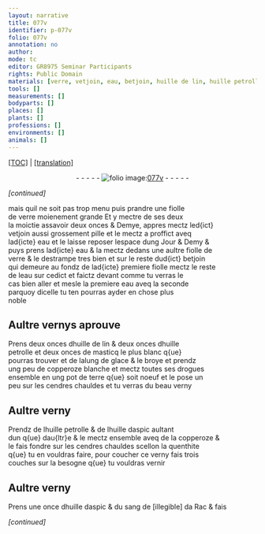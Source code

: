 ```yaml
---
layout: narrative
title: 077v
identifier: p-077v
folio: 077v
annotation: no
author:
mode: tc
editor: GR8975 Seminar Participants
rights: Public Domain
materials: [verre, vetjoin, eau, betjoin, huille de lin, huille petrolle, masticq, alung de glace, copperoze blanche, terre, huille daspic, copperoze, sang de illegible da Rac]
tools: []
measurements: []
bodyparts: []
places: []
plants: []
professions: []
environments: []
animals: []
---
```


<p><a href="{{ site.baseurl }}/diplomatic/">[TOC]</a> | <a href="{{ site.baseurl }}/_texts/p-077v_tl.md/">[translation]</a></p><div class="folio" align="center">- - - - - <a href="http://gallica.bnf.fr/ark:/12148/btv1b10500001g/f160.image" target="_blank"><img src="https://cu-mkp.github.io/2017-workshop-edition/assets/photo-icon.png" alt="folio image: " style="display:inline-block; margin-bottom:-3px;"/>077v</a> - - - - - </div>  
 
*[continued]*
  
mais quil ne soit pas trop menu puis prandre une fiolle<br/> de <span class="m">verre</span> moienement grand<span class="del">e</span> Et y mectre de ses deux<br/> la moictie assavoir deux onces & Demye, appres mectz led{ict}<br/> <span class="m">vetjoin</span> aussi grossement pille et le mectz a proffict aveq<br/> lad{icte} <span class="m">eau</span> et le laisse reposer lespace dung Jour & Demy &<br/> puys prens lad{icte} <span class="m">eau</span> & la mectz dedans une aultre fiolle de<br/> <span class="m">verre</span> & le destrampe tres bien et sur le reste dud{ict} <span class="m">betjoin</span><br/> qui demeure au fondz de lad{icte} premiere fiolle mectz le reste<br/> de l<span class="m">eau</span> sur cedict et faictz devant comme tu verras le<br/> cas bien aller et mesle la premiere <span class="m">eau</span> aveq la seconde<br/> parquoy dicelle tu ten pourras ayder en chose plus<br/> noble
 
 
  

## Aultre vernys aprouve

 
Prens deux onces d<span class="m">huille de lin</span> & deux onces d<span class="m">huille<br/> petrolle</span> et deux onces de <span class="m">masticq</span> le plus blanc q{ue}<br/> pourras trouver et de l<span class="m">alung de glace</span> & le broye et prendz<br/> ung peu de <span class="m">copperoze blanche</span> et mectz toutes ses drogues<br/> ensemble en ung pot de <span class="m">terre</span> q{ue} soit noeuf et le pose un<br/> peu sur les cendres chauldes et tu verras du beau verny
 
 
  

## Aultre verny

 
Prendz de l<span class="m">huille petrolle</span> & de l<span class="m">huille daspic</span> aultant<br/> dun q{ue} dau{ltr}e & le mectz ensemble aveq de la <span class="m">copperoze</span> &<br/> le fais fondre sur les cendres chauldes scellon la quenthite<br/> q{ue} tu en vouldras faire, pour coucher ce verny fais trois<br/> couches sur la besogne q{ue} tu vouldras vernir
 
 
  

## Aultre verny

 
Prens une once d<span class="m">huille daspic</span> & du <span class="m">sang <span class="del">de [illegible]</span> <span class="add">da Rac</span></span> & fais 
 
*[continued]*
 

